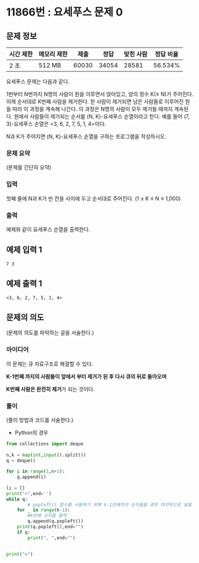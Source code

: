 # 11866번 : 요세푸스 문제 0

## 문제 정보

| 시간 제한 | 메모리 제한 | 제출 | 정답 | 맞힌 사람 | 정답 비율 |
| --- | --- | --- | --- | --- | --- |
| 2 초 | 512 MB | 60030 | 34054 | 28581 | 56.534% |

요세푸스 문제는 다음과 같다.

1번부터 N번까지 N명의 사람이 원을 이루면서 앉아있고, 양의 정수 K(≤ N)가 주어진다. 이제 순서대로 K번째 사람을 제거한다. 한 사람이 제거되면 남은 사람들로 이루어진 원을 따라 이 과정을 계속해 나간다. 이 과정은 N명의 사람이 모두 제거될 때까지 계속된다. 원에서 사람들이 제거되는 순서를 (N, K)-요세푸스 순열이라고 한다. 예를 들어 (7, 3)-요세푸스 순열은 <3, 6, 2, 7, 5, 1, 4>이다.

N과 K가 주어지면 (N, K)-요세푸스 순열을 구하는 프로그램을 작성하시오.

### 문제 요약

(문제를 간단히 요약)

### 입력

첫째 줄에 N과 K가 빈 칸을 사이에 두고 순서대로 주어진다. (1 ≤ K ≤ N ≤ 1,000)

### 출력

예제와 같이 요세푸스 순열을 출력한다.

## 예제 입력 1

```
7 3

```

## 예제 출력 1

```
<3, 6, 2, 7, 5, 1, 4>
```

## 문제의 의도

(문제의 의도를 파악하는 글을 서술한다.)

### 아이디어

이 문제는 큐 자료구조로 해결할 수 있다.

**K-1번째 까지의 사람들이 앞에서 부터 제거가 된 후 다시 큐의 뒤로 돌아오며**

**K번째 사람은 완전히 제거**가 되는 것이다.

### 풀이

(풀이 방법과 코드를 서술한다.)

- Python의 경우

```python
from collections import deque
 
n,k = map(int,input().split())
q = deque()
 
for i in range(1,n+1):
    q.append(i)
    
li = []
print("<",end='')
while q:
		# popleft() 함수를 사용하기 위해 k-1번째까지 숫자들을 큐의 마지막으로 넣음
    for _ in range(k-1):
		#k번째 숫자를 출력
        q.append(q.popleft())
    print(q.popleft(),end="")    
    if q:
        print(", ",end="")
 
    
print(">")
```